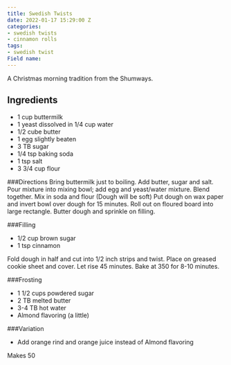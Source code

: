 ```yaml
---
title: Swedish Twists
date: 2022-01-17 15:29:00 Z
categories:
- swedish twists
- cinnamon rolls
tags:
- swedish twist
Field name: 
---
```


A Christmas morning tradition from the Shumways. 

## Ingredients
* 1 cup buttermilk
* 1 yeast dissolved in 1/4 cup water
* 1/2 cube butter
* 1 egg slightly beaten
* 3 TB sugar
* 1/4 tsp baking soda
* 1 tsp salt
* 3 3/4 cup flour 

###Directions
Bring buttermilk just to boiling. Add butter, sugar and salt. Pour mixture into mixing bowl; add egg and yeast/water mixture. Blend together. Mix in soda and flour (Dough will be soft) Put dough on wax paper and invert bowl over dough for 15 minutes. Roll out on floured board into large rectangle. Butter dough and sprinkle on filling. 

###Filling
* 1/2 cup brown sugar
* 1 tsp cinnamon

Fold dough in half and cut into 1/2 inch strips and twist. Place on greased cookie sheet and cover. Let rise 45 minutes. Bake at 350 for 8-10 minutes. 

###Frosting
* 1 1/2 cups powdered sugar
* 2 TB melted butter
* 3-4 TB hot water
* Almond flavoring (a little)

###Variation
* Add orange rind and orange juice instead of Almond flavoring 

Makes 50
